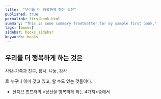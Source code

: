 ```yaml
---
title:  "우리를 더 행복하게 하는 것은"
published: true
permalink: firstbook.html
summary: "This is some summary frontmatter for my sample first book."
tags: [books]
sidebar: books_sidebar
keywords: books
---
```


## 우리를 더 행복하게 하는 것은

사람-가족과 친구,
용서,
나눔,
감사

로 누구나 이미 갖고 있고, 할 수도 있는 것들이다.

* 산지브 쵸프라의 <당신을 행복하게 하는 4가지>중에서
